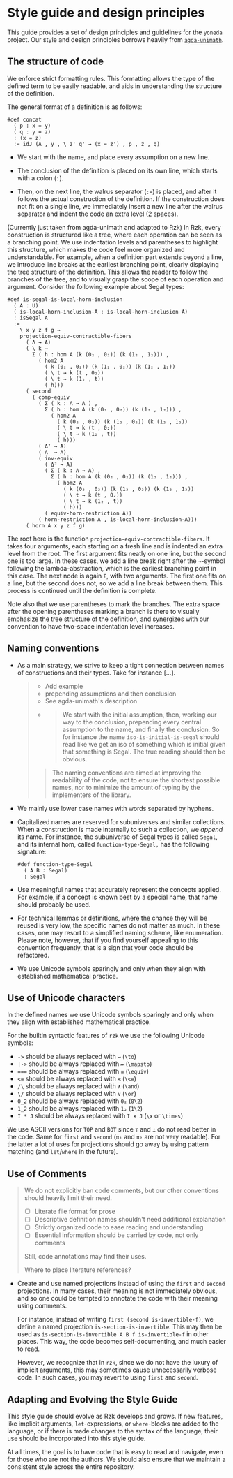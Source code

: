 # Style guide and design principles

This guide provides a set of design principles and guidelines for the `yoneda`
project. Our style and design principles borrows heavily from
[`agda-unimath`](https://github.com/UniMath/agda-unimath).

## The structure of code

We enforce strict formatting rules. This formatting allows the type of the
defined term to be easily readable, and aids in understanding the structure of
the definition.

The general format of a definition is as follows:

```rzk
#def concat
  ( p : x = y)
  ( q : y = z)
  : (x = z)
  := idJ (A , y , \ z' q' → (x = z') , p , z , q)
```

- We start with the name, and place every assumption on a new line.

- The conclusion of the definition is placed on its own line, which starts with
  a colon (`:`).

- Then, on the next line, the walrus separator (`:=`) is placed, and after it
  follows the actual construction of the definition. If the construction does
  not fit on a single line, we immediately insert a new line after the walrus
  separator and indent the code an extra level (2 spaces).

(Currently just taken from agda-unimath and adapted to Rzk) In Rzk, every
construction is structured like a tree, where each operation can be seen as a
branching point. We use indentation levels and parentheses to highlight this
structure, which makes the code feel more organized and understandable. For
example, when a definition part extends beyond a line, we introduce line breaks
at the earliest branching point, clearly displaying the tree structure of the
definition. This allows the reader to follow the branches of the tree, and to
visually grasp the scope of each operation and argument. Consider the following
example about Segal types:

```rzk
#def is-segal-is-local-horn-inclusion
  ( A : U)
  ( is-local-horn-inclusion-A : is-local-horn-inclusion A)
  : isSegal A
  :=
    \ x y z f g →
    projection-equiv-contractible-fibers
      ( Λ → A)
      ( \ k →
        Σ ( h : hom A (k (0₂ , 0₂)) (k (1₂ , 1₂))) ,
          ( hom2 A
            ( k (0₂ , 0₂)) (k (1₂ , 0₂)) (k (1₂ , 1₂))
            ( \ t → k (t , 0₂))
            ( \ t → k (1₂ , t))
            ( h)))
      ( second
        ( comp-equiv
          ( Σ ( k : Λ → A ) ,
            Σ ( h : hom A (k (0₂ , 0₂)) (k (1₂ , 1₂))) ,
              ( hom2 A
                ( k (0₂ , 0₂)) (k (1₂ , 0₂)) (k (1₂ , 1₂))
                ( \ t → k (t , 0₂))
                ( \ t → k (1₂ , t))
                ( h)))
          ( Δ² → A)
          ( Λ  → A)
          ( inv-equiv
            ( Δ² → A)
            ( Σ ( k : Λ → A) ,
              Σ ( h : hom A (k (0₂ , 0₂)) (k (1₂ , 1₂))) ,
                ( hom2 A
                  ( k (0₂ , 0₂)) (k (1₂ , 0₂)) (k (1₂ , 1₂))
                  ( \ t → k (t , 0₂))
                  ( \ t → k (1₂ , t))
                  ( h)))
            ( equiv-horn-restriction A))
          ( horn-restriction A , is-local-horn-inclusion-A)))
      ( horn A x y z f g)
```

The root here is the function `projection-equiv-contractible-fibers`. It takes
four arguments, each starting on a fresh line and is indented an extra level
from the root. The first argument fits neatly on one line, but the second one is
too large. In these cases, we add a line break right after the `→`-symbol
following the lambda-abstraction, which is the earliest branching point in this
case. The next node is again `Σ`, with two arguments. The first one fits on a
line, but the second does not, so we add a line break between them. This process
is continued until the definition is complete.

Note also that we use parentheses to mark the branches. The extra space after
the opening parentheses marking a branch is there to visually emphasize the tree
structure of the definition, and synergizes with our convention to have
two-space indentation level increases.

## Naming conventions

- As a main strategy, we strive to keep a tight connection between names of
  constructions and their types. Take for instance [...].
  > - Add example
  > - prepending assumptions and then conclusion
  > - See agda-unimath's description
  > - > We start with the initial assumption, then, working our way to the
  >   > conclusion, prepending every central assumption to the name, and finally
  >   > the conclusion. So for instance the name `iso-is-initial-is-segal`
  >   > should read like we get an iso of something which is initial given that
  >   > something is Segal. The true reading should then be obvious.
  >
  > > The naming conventions are aimed at improving the readability of the code,
  > > not to ensure the shortest possible names, nor to minimize the amount of
  > > typing by the implementers of the library.
- We mainly use lower case names with words separated by hyphens.
- Capitalized names are reserved for subuniverses and similar collections. When
  a construction is made internally to such a collection, we _append_ its name.
  For instance, the subuniverse of Segal types is called `Segal`, and its
  internal hom, called `function-type-Segal,` has the following signature:

  ```rzk
  #def function-type-Segal
    ( A B : Segal)
    : Segal
  ```

- Use meaningful names that accurately represent the concepts applied. For
  example, if a concept is known best by a special name, that name should
  probably be used.

- For technical lemmas or definitions, where the chance they will be reused is
  very low, the specific names do not matter as much. In these cases, one may
  resort to a simplified naming scheme, like enumeration. Please note, however,
  that if you find yourself appealing to this convention frequently, that is a
  sign that your code should be refactored.

- We use Unicode symbols sparingly and only when they align with established
  mathematical practice.

## Use of Unicode characters

In the defined names we use Unicode symbols sparingly and only when they align
with established mathematical practice.

For the builtin syntactic features of `rzk` we use the following Unicode
symbols:

- `->` should be always replaced with `→` (`\to`)
- `|->` should be always replaced with `↦` (`\mapsto`)
- `===` should be always replaced with `≡` (`\equiv`)
- `<=` should be always replaced with `≤` (`\<=`)
- `/\` should be always replaced with `∧` (`\and`)
- `\/` should be always replaced with `∨` (`\or`)
- `0_2` should be always replaced with `0₂` (`0\2`)
- `1_2` should be always replaced with `1₂` (`1\2`)
- `I * J` should be always replaced with `I × J` (`\x` or `\times`)

We use ASCII versions for `TOP` and `BOT` since `⊤` and `⊥` do not read better
in the code. Same for `first` and `second` (`π₁` and `π₂` are not very
readable). For the latter a lot of uses for projections should go away by using
pattern matching (and `let`/`where` in the future).

## Use of Comments

> We do not explicitly ban code comments, but our other conventions should
> heavily limit their need.
>
> - [ ] Literate file format for prose
> - [ ] Descriptive definition names shouldn't need additional explanation
> - [ ] Strictly organized code to ease reading and understanding
> - [ ] Essential information should be carried by code, not only comments
>
> Still, code annotations may find their uses.
>
> Where to place literature references?

- Create and use named projections instead of using the `first` and `second`
  projections. In many cases, their meaning is not immediately obvious, and so
  one could be tempted to annotate the code with their meaning using comments.

  For instance, instead of writing `first (second is-invertible-f)`, we define a
  named projection `is-section-is-invertible`. This may then be used as
  `is-section-is-invertible A B f is-invertible-f` in other places. This way,
  the code becomes self-documenting, and much easier to read.

  However, we recognize that in `rzk`, since we do not have the luxury of
  implicit arguments, this may sometimes cause unnecessarily verbose code. In
  such cases, you may revert to using `first` and `second`.

## Adapting and Evolving the Style Guide

This style guide should evolve as Rzk develops and grows. If new features, like
implicit arguments, `let`-expressions, or `where`-blocks are added to the
language, or if there is made changes to the syntax of the language, their use
should be incorporated into this style guide.

At all times, the goal is to have code that is easy to read and navigate, even
for those who are not the authors. We should also ensure that we maintain a
consistent style across the entire repository.
